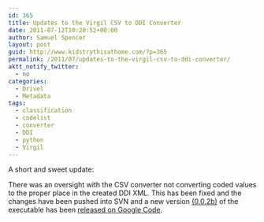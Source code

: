 ```yaml
---
id: 365
title: Updates to the Virgil CSV to DDI Converter
date: 2011-07-12T10:20:52+00:00
author: Samuel Spencer
layout: post
guid: http://www.kidstrythisathome.com/?p=365
permalink: /2011/07/updates-to-the-virgil-csv-to-ddi-converter/
aktt_notify_twitter:
  - no
categories:
  - Drivel
  - Metadata
tags:
  - classification
  - codelist
  - converter
  - DDI
  - python
  - Virgil
---
```

A short and sweet update:

There was an oversight with the CSV converter not converting coded values to the proper place in the created DDI XML. This has been fixed and the changes have been pushed into SVN and a new version [(0.0.2b)](http://code.google.com/p/virgil-ui/downloads/detail?name=virgil-csv-converter_v0.0.2b.zip "Virgil c2d 0.0.2b - Google Code") of the executable has been [released on Google Code](http://code.google.com/p/virgil-ui/downloads/list "Virgil c2d - Google Code").